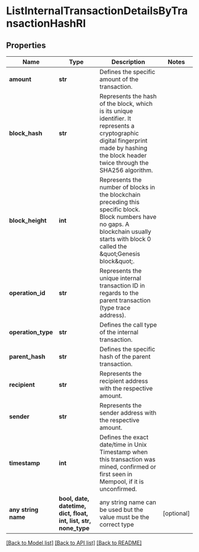 # ListInternalTransactionDetailsByTransactionHashRI


## Properties
Name | Type | Description | Notes
------------ | ------------- | ------------- | -------------
**amount** | **str** | Defines the specific amount of the transaction. | 
**block_hash** | **str** | Represents the hash of the block, which is its unique identifier. It represents a cryptographic digital fingerprint made by hashing the block header twice through the SHA256 algorithm. | 
**block_height** | **int** | Represents the number of blocks in the blockchain preceding this specific block. Block numbers have no gaps. A blockchain usually starts with block 0 called the \&quot;Genesis block\&quot;. | 
**operation_id** | **str** | Represents the unique internal transaction ID in regards to the parent transaction (type trace address). | 
**operation_type** | **str** | Defines the call type of the internal transaction. | 
**parent_hash** | **str** | Defines the specific hash of the parent transaction. | 
**recipient** | **str** | Represents the recipient address with the respective amount. | 
**sender** | **str** | Represents the sender address with the respective amount. | 
**timestamp** | **int** | Defines the exact date/time in Unix Timestamp when this transaction was mined, confirmed or first seen in Mempool, if it is unconfirmed. | 
**any string name** | **bool, date, datetime, dict, float, int, list, str, none_type** | any string name can be used but the value must be the correct type | [optional]

[[Back to Model list]](../README.md#documentation-for-models) [[Back to API list]](../README.md#documentation-for-api-endpoints) [[Back to README]](../README.md)



